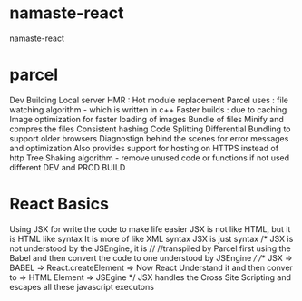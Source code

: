 # namaste-react
namaste-react
# parcel
Dev Building
Local server
HMR : Hot module replacement
Parcel uses : file watching algorithm - which is written in c++
Faster builds : due to caching
Image optimization for faster loading of images
Bundle of files 
Minify and compres the files
Consistent hashing 
Code Splitting
Differential Bundling to support older browsers
Diagnostign behind the scenes for error messages and optimization
Also provides support for hosting on HTTPS instead of http
Tree Shaking algorithm - remove unused code or functions if not used
different DEV and PROD BUILD

# React Basics
Using JSX for write the code to make life easier
JSX is not like HTML, but it is HTML like syntax
It is more of like XML syntax
JSX is just syntax
/* JSX is not understood by the JSEngine, it is //
//transpiled by Parcel first using the Babel and then convert the code to one understood by JSEngine
*/
/**
 JSX  => BABEL => React.createElement => Now React Understand it and then conver to => HTML Element => JSEgine
 */
 JSX handles the Cross Site Scripting and escapes all these javascript executons